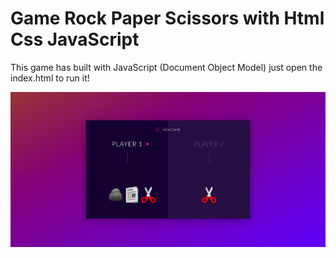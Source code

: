 # Game Rock Paper Scissors with Html Css JavaScript

This game has built with JavaScript (Document Object Model) just open the index.html to run it!

![ ](img/game.png)

